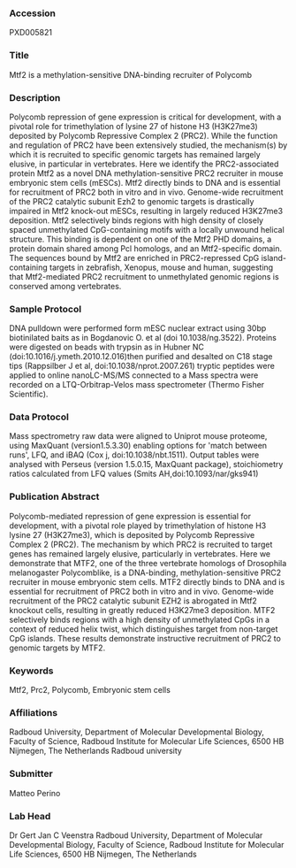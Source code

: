 ### Accession
PXD005821

### Title
Mtf2 is a methylation-sensitive DNA-binding recruiter of Polycomb

### Description
Polycomb repression of gene expression is critical for development, with a pivotal role for trimethylation of lysine 27 of histone H3 (H3K27me3) deposited by Polycomb Repressive Complex 2 (PRC2). While the function and regulation of PRC2 have been extensively studied, the mechanism(s) by which it is recruited to specific genomic targets has remained largely elusive, in particular in vertebrates. Here we identify the PRC2-associated protein Mtf2 as a novel DNA methylation-sensitive PRC2 recruiter in mouse embryonic stem cells (mESCs). Mtf2 directly binds to DNA and is essential for recruitment of PRC2 both in vitro and in vivo. Genome-wide recruitment of the PRC2 catalytic subunit Ezh2 to genomic targets is drastically impaired in Mtf2 knock-out mESCs, resulting in largely reduced H3K27me3 deposition. Mtf2 selectively binds regions with high density of closely spaced unmethylated CpG-containing motifs with a locally unwound helical structure. This binding is dependent on one of the Mtf2 PHD domains, a protein domain shared among Pcl homologs, and an Mtf2-specific domain. The sequences bound by Mtf2 are enriched in PRC2-repressed CpG island-containing targets in zebrafish, Xenopus, mouse and human, suggesting that Mtf2-mediated PRC2 recruitment to unmethylated genomic regions is conserved among vertebrates.

### Sample Protocol
DNA pulldown were performed form mESC nuclear extract using 30bp biotinilated baits as in Bogdanovic O. et al (doi 10.1038/ng.3522). Proteins were digested on beads with trypsin as in Hubner NC (doi:10.1016/j.ymeth.2010.12.016)then purified and desalted on C18 stage tips (Rappsilber J et al, doi:10.1038/nprot.2007.261) tryptic peptides were applied to online nanoLC-MS/MS connected to a Mass spectra were recorded on a LTQ-Orbitrap-Velos mass spectrometer (Thermo Fisher Scientific).

### Data Protocol
Mass spectrometry raw data were aligned to Uniprot mouse proteome, using MaxQuant (version1.5.3.30) enabling options for 'match between runs', LFQ, and iBAQ (Cox j, doi:10.1038/nbt.1511). Output tables were analysed with Perseus (version 1.5.0.15, MaxQuant package), stoichiometry ratios calculated from LFQ values (Smits AH,doi:10.1093/nar/gks941)

### Publication Abstract
Polycomb-mediated repression of gene expression is essential for development, with a pivotal role played by trimethylation of histone H3 lysine 27 (H3K27me3), which is deposited by Polycomb Repressive Complex 2 (PRC2). The mechanism by which PRC2 is recruited to target genes has remained largely elusive, particularly in vertebrates. Here we demonstrate that MTF2, one of the three vertebrate homologs of Drosophila melanogaster Polycomblike, is a DNA-binding, methylation-sensitive PRC2 recruiter in mouse embryonic stem cells. MTF2 directly binds to DNA and is essential for recruitment of PRC2 both in vitro and in vivo. Genome-wide recruitment of the PRC2 catalytic subunit EZH2 is abrogated in Mtf2 knockout cells, resulting in greatly reduced H3K27me3 deposition. MTF2 selectively binds regions with a high density of unmethylated CpGs in a context of reduced helix twist, which distinguishes target from non-target CpG islands. These results demonstrate instructive recruitment of PRC2 to genomic targets by MTF2.

### Keywords
Mtf2, Prc2, Polycomb, Embryonic stem cells

### Affiliations
Radboud University, Department of Molecular Developmental Biology, Faculty of Science, Radboud Institute for Molecular Life Sciences, 6500 HB Nijmegen, The Netherlands
Radboud university

### Submitter
Matteo Perino

### Lab Head
Dr Gert Jan C Veenstra
Radboud University, Department of Molecular Developmental Biology, Faculty of Science, Radboud Institute for Molecular Life Sciences, 6500 HB Nijmegen, The Netherlands


